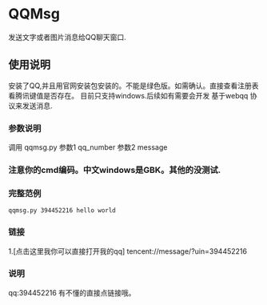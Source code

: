 ﻿QQMsg 
===================================  
  发送文字或者图片消息给QQ聊天窗口.
  
    
使用说明  
-----------------------------------  
  安装了QQ,并且用官网安装包安装的。不能是绿色版。如需确认。直接查看注册表看腾讯键值是否存在。
  目前只支持windows.后续如有需要会开发 基于webqq 协议来发送消息.

### 参数说明  
  调用 qqmsg.py 
  参数1 qq_number
  参数2 message

### 注意你的cmd编码。中文windows是GBK。其他的没测试.  
  
### 完整范例  
    qqmsg.py 394452216 hello world
          

### 链接  
1.[点击这里我你可以直接打开我的qq]
tencent://message/?uin=394452216
  
  
### 说明 
qq:394452216
有不懂的直接点链接哦。